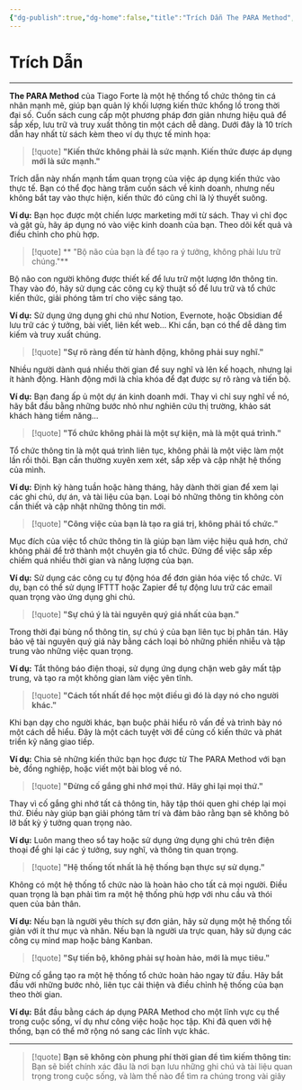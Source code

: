 ```yaml
---
{"dg-publish":true,"dg-home":false,"title":"Trích Dẫn The PARA Method","date":"2025-01-31","tags":["book-quotes","books/the-para-method"],"dg-path":"Books/The PARA Method/Trích Dẫn.md","permalink":"/books/the-para-method/trich-dan/","dgPassFrontmatter":true,"updated":"2025-01-31T08:55:00.663+07:00"}
---
```



# Trích Dẫn
---

**The PARA Method** của Tiago Forte là một hệ thống tổ chức thông tin cá nhân mạnh mẽ, giúp bạn quản lý khối lượng kiến thức khổng lồ trong thời đại số. Cuốn sách cung cấp một phương pháp đơn giản nhưng hiệu quả để sắp xếp, lưu trữ và truy xuất thông tin một cách dễ dàng. Dưới đây là 10 trích dẫn hay nhất từ sách kèm theo ví dụ thực tế minh họa:

> [!quote]
> **"Kiến thức không phải là sức mạnh. Kiến thức được áp dụng mới là sức mạnh."**

Trích dẫn này nhấn mạnh tầm quan trọng của việc áp dụng kiến thức vào thực tế. Bạn có thể đọc hàng trăm cuốn sách về kinh doanh, nhưng nếu không bắt tay vào thực hiện, kiến thức đó cũng chỉ là lý thuyết suông.

**Ví dụ:** Bạn học được một chiến lược marketing mới từ sách. Thay vì chỉ đọc và gật gù, hãy áp dụng nó vào việc kinh doanh của bạn. Theo dõi kết quả và điều chỉnh cho phù hợp.

> [!quote]
> ** "Bộ não của bạn là để tạo ra ý tưởng, không phải lưu trữ chúng."**

Bộ não con người không được thiết kế để lưu trữ một lượng lớn thông tin. Thay vào đó, hãy sử dụng các công cụ kỹ thuật số để lưu trữ và tổ chức kiến thức, giải phóng tâm trí cho việc sáng tạo.

**Ví dụ:** Sử dụng ứng dụng ghi chú như Notion, Evernote, hoặc Obsidian để lưu trữ các ý tưởng, bài viết, liên kết web... Khi cần, bạn có thể dễ dàng tìm kiếm và truy xuất chúng.

> [!quote]
> **"Sự rõ ràng đến từ hành động, không phải suy nghĩ."**

Nhiều người dành quá nhiều thời gian để suy nghĩ và lên kế hoạch, nhưng lại ít hành động. Hành động mới là chìa khóa để đạt được sự rõ ràng và tiến bộ.

**Ví dụ:** Bạn đang ấp ủ một dự án kinh doanh mới. Thay vì chỉ suy nghĩ về nó, hãy bắt đầu bằng những bước nhỏ như nghiên cứu thị trường, khảo sát khách hàng tiềm năng...

> [!quote]
> **"Tổ chức không phải là một sự kiện, mà là một quá trình."**

Tổ chức thông tin là một quá trình liên tục, không phải là một việc làm một lần rồi thôi. Bạn cần thường xuyên xem xét, sắp xếp và cập nhật hệ thống của mình.

**Ví dụ:** Định kỳ hàng tuần hoặc hàng tháng, hãy dành thời gian để xem lại các ghi chú, dự án, và tài liệu của bạn. Loại bỏ những thông tin không còn cần thiết và cập nhật những thông tin mới.

> [!quote]
> **"Công việc của bạn là tạo ra giá trị, không phải tổ chức."**

Mục đích của việc tổ chức thông tin là giúp bạn làm việc hiệu quả hơn, chứ không phải để trở thành một chuyên gia tổ chức. Đừng để việc sắp xếp chiếm quá nhiều thời gian và năng lượng của bạn.

**Ví dụ:** Sử dụng các công cụ tự động hóa để đơn giản hóa việc tổ chức. Ví dụ, bạn có thể sử dụng IFTTT hoặc Zapier để tự động lưu trữ các email quan trọng vào ứng dụng ghi chú.

> [!quote]
> **"Sự chú ý là tài nguyên quý giá nhất của bạn."**

Trong thời đại bùng nổ thông tin, sự chú ý của bạn liên tục bị phân tán. Hãy bảo vệ tài nguyên quý giá này bằng cách loại bỏ những phiền nhiễu và tập trung vào những việc quan trọng.

**Ví dụ:** Tắt thông báo điện thoại, sử dụng ứng dụng chặn web gây mất tập trung, và tạo ra một không gian làm việc yên tĩnh.

> [!quote]
> **"Cách tốt nhất để học một điều gì đó là dạy nó cho người khác."**

Khi bạn dạy cho người khác, bạn buộc phải hiểu rõ vấn đề và trình bày nó một cách dễ hiểu. Đây là một cách tuyệt vời để củng cố kiến thức và phát triển kỹ năng giao tiếp.

**Ví dụ:** Chia sẻ những kiến thức bạn học được từ The PARA Method với bạn bè, đồng nghiệp, hoặc viết một bài blog về nó.

> [!quote]
> **"Đừng cố gắng ghi nhớ mọi thứ. Hãy ghi lại mọi thứ."**

Thay vì cố gắng ghi nhớ tất cả thông tin, hãy tập thói quen ghi chép lại mọi thứ. Điều này giúp bạn giải phóng tâm trí và đảm bảo rằng bạn sẽ không bỏ lỡ bất kỳ ý tưởng quan trọng nào.

**Ví dụ:** Luôn mang theo sổ tay hoặc sử dụng ứng dụng ghi chú trên điện thoại để ghi lại các ý tưởng, suy nghĩ, và thông tin quan trọng.

> [!quote]
> **"Hệ thống tốt nhất là hệ thống bạn thực sự sử dụng."**

Không có một hệ thống tổ chức nào là hoàn hảo cho tất cả mọi người. Điều quan trọng là bạn phải tìm ra một hệ thống phù hợp với nhu cầu và thói quen của bản thân.

**Ví dụ:** Nếu bạn là người yêu thích sự đơn giản, hãy sử dụng một hệ thống tối giản với ít thư mục và nhãn. Nếu bạn là người ưa trực quan, hãy sử dụng các công cụ mind map hoặc bảng Kanban.

> [!quote]
> **"Sự tiến bộ, không phải sự hoàn hảo, mới là mục tiêu."**

Đừng cố gắng tạo ra một hệ thống tổ chức hoàn hảo ngay từ đầu. Hãy bắt đầu với những bước nhỏ, liên tục cải thiện và điều chỉnh hệ thống của bạn theo thời gian.

**Ví dụ:** Bắt đầu bằng cách áp dụng PARA Method cho một lĩnh vực cụ thể trong cuộc sống, ví dụ như công việc hoặc học tập. Khi đã quen với hệ thống, bạn có thể mở rộng nó sang các lĩnh vực khác.

---
> [!quote]
> **Bạn sẽ không còn phung phí thời gian để tìm kiếm thông tin:**
> Bạn sẽ biết chính xác đâu là nơi bạn lưu những ghi chú và tài liệu quan trọng trong cuộc sống, và làm thế nào để tìm ra chúng trong vài giây

